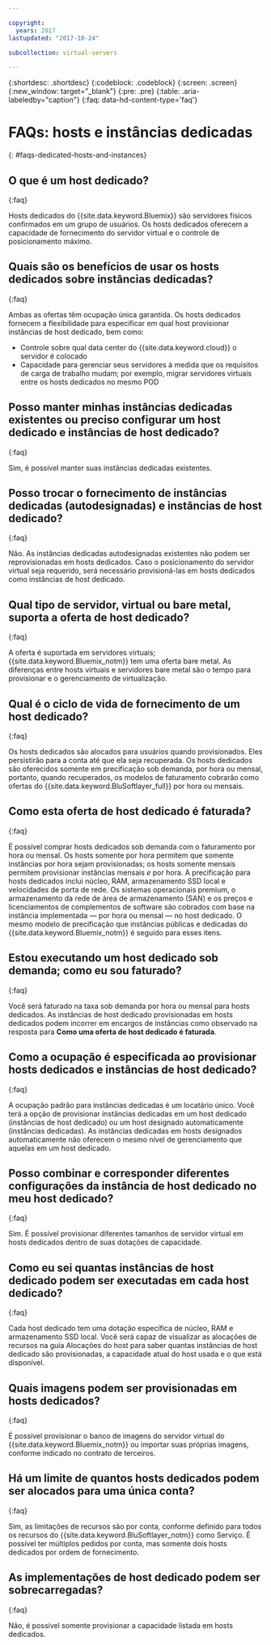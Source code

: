 ```yaml
---

copyright:
  years: 2017
lastupdated: "2017-10-24"

subcollection: virtual-servers

---
```


{:shortdesc: .shortdesc}
{:codeblock: .codeblock}
{:screen: .screen}
{:new_window: target="_blank"}
{:pre: .pre}
{:table: .aria-labeledby="caption"}
{:faq: data-hd-content-type='faq'}


# FAQs: hosts e instâncias dedicadas
{: #faqs-dedicated-hosts-and-instances}

## O que é um host dedicado?
{:faq}

Hosts dedicados do {{site.data.keyword.Bluemix}} são servidores físicos confirmados em um grupo de usuários. Os hosts dedicados oferecem a capacidade de fornecimento do servidor virtual e o controle de posicionamento máximo.

## Quais são os benefícios de usar os hosts dedicados sobre instâncias dedicadas?
{:faq}

Ambas as ofertas têm ocupação única garantida. Os hosts dedicados fornecem a flexibilidade para especificar em qual host provisionar instâncias de host dedicado, bem como:
   * Controle sobre qual data center do {{site.data.keyword.cloud}} o servidor é colocado
   * Capacidade para gerenciar seus servidores à medida que os requisitos de carga de trabalho mudam; por exemplo, migrar servidores virtuais entre os hosts dedicados no mesmo POD

## Posso manter minhas instâncias dedicadas existentes ou preciso configurar um host dedicado e instâncias de host dedicado?
{:faq}

Sim, é possível manter suas instâncias dedicadas existentes.

## Posso trocar o fornecimento de instâncias dedicadas (autodesignadas) e instâncias de host dedicado?
{:faq}

Não. As instâncias dedicadas autodesignadas existentes não podem ser reprovisionadas em hosts dedicados. Caso o posicionamento do servidor virtual seja requerido, será necessário provisioná-las em hosts dedicados como instâncias de host dedicado.

## Qual tipo de servidor, virtual ou bare metal, suporta a oferta de host dedicado?
{:faq}

A oferta é suportada em servidores virtuais; {{site.data.keyword.Bluemix_notm}} tem uma oferta bare metal. As diferenças entre hosts virtuais e servidores bare metal são o tempo para provisionar e o gerenciamento de virtualização.

## Qual é o ciclo de vida de fornecimento de um host dedicado?
{:faq}

Os hosts dedicados são alocados para usuários quando provisionados. Eles persistirão para a conta até que ela seja recuperada. Os hosts dedicados são oferecidos somente em precificação sob demanda, por hora ou mensal, portanto, quando recuperados, os modelos de faturamento cobrarão como ofertas do {{site.data.keyword.BluSoftlayer_full}} por hora ou mensais.

## Como esta oferta de host dedicado é faturada?
{:faq}

É possível comprar hosts dedicados sob demanda com o faturamento por hora ou mensal. Os hosts somente por hora permitem que somente instâncias por hora sejam provisionadas; os hosts somente mensais permitem provisionar instâncias mensais *e* por hora. A precificação para hosts dedicados inclui núcleo, RAM, armazenamento SSD local e velocidades de porta de rede. Os sistemas operacionais premium, o armazenamento da rede de área de armazenamento (SAN) e os preços e licenciamentos de complementos de software são cobrados com base na instância implementada — por hora ou mensal — no host dedicado. O mesmo modelo de precificação que instâncias públicas e dedicadas do {{site.data.keyword.Bluemix_notm}} é seguido para esses itens.

## Estou executando um host dedicado sob demanda; como eu sou faturado?
{:faq}

Você será faturado na taxa sob demanda por hora ou mensal para hosts dedicados. As instâncias de host dedicado provisionadas em hosts dedicados podem incorrer em encargos de instâncias como observado na resposta para **Como uma oferta de host dedicado é faturada**.

## Como a ocupação é especificada ao provisionar hosts dedicados e instâncias de host dedicado?
{:faq}

A ocupação padrão para instâncias dedicadas é um locatário único. Você terá a opção de provisionar instâncias dedicadas em um host dedicado (instâncias de host dedicado) ou um host designado automaticamente (instâncias dedicadas). As instâncias dedicadas em hosts designados automaticamente não oferecem o mesmo nível de gerenciamento que aquelas em um host dedicado.

## Posso combinar e corresponder diferentes configurações da instância de host dedicado no meu host dedicado?
{:faq}

Sim. É possível provisionar diferentes tamanhos de servidor virtual em hosts dedicados dentro de suas dotações de capacidade.

## Como eu sei quantas instâncias de host dedicado podem ser executadas em cada host dedicado?
{:faq}

Cada host dedicado tem uma dotação específica de núcleo, RAM e armazenamento SSD local. Você será capaz de visualizar as alocações de recursos na guia Alocações do host para saber quantas instâncias de host dedicado são provisionadas, a capacidade atual do host usada e o que está disponível.

## Quais imagens podem ser provisionadas em hosts dedicados?
{:faq}

É possível provisionar o banco de imagens do servidor virtual do {{site.data.keyword.Bluemix_notm}} ou importar suas próprias imagens, conforme indicado no contrato de terceiros.

## Há um limite de quantos hosts dedicados podem ser alocados para uma única conta?
{:faq}

Sim, as limitações de recursos são por conta, conforme definido para todos os recursos do {{site.data.keyword.BluSoftlayer_notm}} como Serviço. É possível ter múltiplos pedidos por conta, mas somente dois hosts dedicados por ordem de fornecimento.

## As implementações de host dedicado podem ser sobrecarregadas?
{:faq}

Não, é possível somente provisionar a capacidade listada em hosts dedicados.
